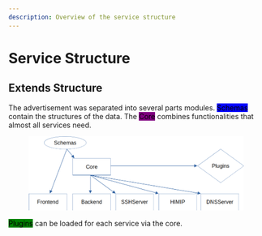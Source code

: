 ```yaml
---
description: Overview of the service structure
---
```


# Service Structure



## Extends Structure

The advertisement was separated into several parts modules. <mark style="background-color:blue;">Schemas</mark> contain the structures of the data. The <mark style="background-color:purple;">Core</mark> combines functionalities that almost all services need.

<figure><img src="../../.gitbook/assets/structur_extend.png" alt=""><figcaption></figcaption></figure>

<mark style="background-color:green;">Plugins</mark> can be loaded for each service via the core.
